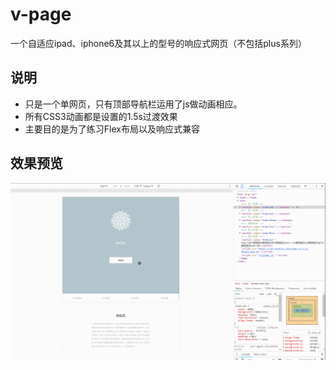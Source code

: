 # v-page
一个自适应ipad、iphone6及其以上的型号的响应式网页（不包括plus系列）

## 说明
- 只是一个单网页，只有顶部导航栏运用了js做动画相应。
- 所有CSS3动画都是设置的1.5s过渡效果
- 主要目的是为了练习Flex布局以及响应式兼容

## 效果预览
![img](https://github.com/ChrisLee0211/v-page/blob/master/example01.gif)
